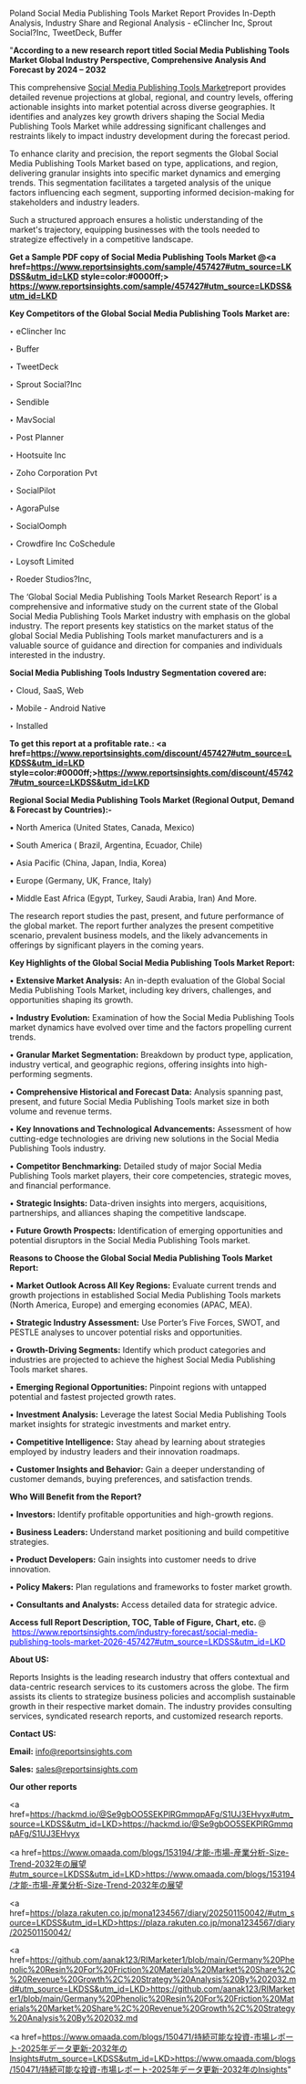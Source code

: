 Poland Social Media Publishing Tools Market Report Provides In-Depth Analysis, Industry Share and Regional Analysis - eClincher Inc, Sprout Social?Inc, TweetDeck, Buffer

"<strong>According to a new research report titled Social Media Publishing Tools Market Global Industry Perspective, Comprehensive Analysis And Forecast by 2024 – 2032</strong>

This comprehensive <a href=https://www.reportsinsights.com/sample/457427>Social Media Publishing Tools Market</a>report provides detailed revenue projections at global, regional, and country levels, offering actionable insights into market potential across diverse geographies. It identifies and analyzes key growth drivers shaping the Social Media Publishing Tools Market while addressing significant challenges and restraints likely to impact industry development during the forecast period.

To enhance clarity and precision, the report segments the Global Social Media Publishing Tools Market based on type, applications, and region, delivering granular insights into specific market dynamics and emerging trends. This segmentation facilitates a targeted analysis of the unique factors influencing each segment, supporting informed decision-making for stakeholders and industry leaders.

Such a structured approach ensures a holistic understanding of the market's trajectory, equipping businesses with the tools needed to strategize effectively in a competitive landscape.

<strong>Get a Sample PDF copy of Social Media Publishing Tools Market </strong><strong>@<a href=https://www.reportsinsights.com/sample/457427#utm_source=LKDSS&utm_id=LKD style=color:#0000ff;> https://www.reportsinsights.com/sample/457427#utm_source=LKDSS&utm_id=LKD</a></strong></font>

<strong>Key Competitors of the Global Social Media Publishing Tools Market are:</strong>

‣ eClincher Inc

‣ Buffer

‣ TweetDeck

‣ Sprout Social?Inc

‣ Sendible

‣ MavSocial

‣ Post Planner

‣ Hootsuite Inc

‣ Zoho Corporation Pvt

‣ SocialPilot

‣ AgoraPulse

‣ SocialOomph

‣ Crowdfire Inc CoSchedule

‣ Loysoft Limited

‣ Roeder Studios?Inc,

The ‘Global Social Media Publishing Tools Market Research Report’ is a comprehensive and informative study on the current state of the Global Social Media Publishing Tools Market industry with emphasis on the global industry. The report presents key statistics on the market status of the global Social Media Publishing Tools market manufacturers and is a valuable source of guidance and direction for companies and individuals interested in the industry.

<strong>Social Media Publishing Tools Industry Segmentation covered are:</strong>

‣ Cloud, SaaS, Web

‣ Mobile - Android Native

‣ Installed

<strong>To get this report at a profitable rate.: <a href=https://www.reportsinsights.com/discount/457427#utm_source=LKDSS&utm_id=LKD style=color:#0000ff;>https://www.reportsinsights.com/discount/457427#utm_source=LKDSS&utm_id=LKD</a></strong></font>

<strong>Regional Social Media Publishing Tools Market (Regional Output, Demand &amp; Forecast by Countries):-</strong>

• North America (United States, Canada, Mexico)

• South America ( Brazil, Argentina, Ecuador, Chile)

• Asia Pacific (China, Japan, India, Korea)

• Europe (Germany, UK, France, Italy)

• Middle East Africa (Egypt, Turkey, Saudi Arabia, Iran) And More.

The research report studies the past, present, and future performance of the global market. The report further analyzes the present competitive scenario, prevalent business models, and the likely advancements in offerings by significant players in the coming years.

<strong>Key Highlights of the Global Social Media Publishing Tools Market Report:</strong>

• <strong>Extensive Market Analysis:</strong> An in-depth evaluation of the Global Social Media Publishing Tools Market, including key drivers, challenges, and opportunities shaping its growth.

• <strong>Industry Evolution:</strong> Examination of how the Social Media Publishing Tools market dynamics have evolved over time and the factors propelling current trends.

• <strong>Granular Market Segmentation:</strong> Breakdown by product type, application, industry vertical, and geographic regions, offering insights into high-performing segments.

• <strong>Comprehensive Historical and Forecast Data:</strong> Analysis spanning past, present, and future Social Media Publishing Tools market size in both volume and revenue terms.

• <strong>Key Innovations and Technological Advancements:</strong> Assessment of how cutting-edge technologies are driving new solutions in the Social Media Publishing Tools industry.

• <strong>Competitor Benchmarking:</strong> Detailed study of major Social Media Publishing Tools market players, their core competencies, strategic moves, and financial performance.

• <strong>Strategic Insights:</strong> Data-driven insights into mergers, acquisitions, partnerships, and alliances shaping the competitive landscape.

• <strong>Future Growth Prospects:</strong> Identification of emerging opportunities and potential disruptors in the Social Media Publishing Tools market.

<strong>Reasons to Choose the Global Social Media Publishing Tools Market Report:</strong>

• <strong>Market Outlook Across All Key Regions:</strong> Evaluate current trends and growth projections in established Social Media Publishing Tools markets (North America, Europe) and emerging economies (APAC, MEA).

• <strong>Strategic Industry Assessment:</strong> Use Porter’s Five Forces, SWOT, and PESTLE analyses to uncover potential risks and opportunities.

• <strong>Growth-Driving Segments:</strong> Identify which product categories and industries are projected to achieve the highest Social Media Publishing Tools market shares.

• <strong>Emerging Regional Opportunities:</strong> Pinpoint regions with untapped potential and fastest projected growth rates.

• <strong>Investment Analysis:</strong> Leverage the latest Social Media Publishing Tools market insights for strategic investments and market entry.

• <strong>Competitive Intelligence:</strong> Stay ahead by learning about strategies employed by industry leaders and their innovation roadmaps.

• <strong>Customer Insights and Behavior:</strong> Gain a deeper understanding of customer demands, buying preferences, and satisfaction trends.

<strong>Who Will Benefit from the Report?</strong>

• <strong>Investors:</strong> Identify profitable opportunities and high-growth regions.

• <strong>Business Leaders:</strong> Understand market positioning and build competitive strategies.

• <strong>Product Developers:</strong> Gain insights into customer needs to drive innovation.

• <strong>Policy Makers:</strong> Plan regulations and frameworks to foster market growth.

• <strong>Consultants and Analysts:</strong> Access detailed data for strategic advice.
</ul>
<strong>Access full Report Description, TOC, Table of Figure, Chart, etc. </strong>@  <a href=https://www.reportsinsights.com/industry-forecast/social-media-publishing-tools-market-2026-457427#utm_source=LKDSS&utm_id=LKD style=color:#0000ff;>https://www.reportsinsights.com/industry-forecast/social-media-publishing-tools-market-2026-457427#utm_source=LKDSS&utm_id=LKD</a></font>

<strong><strong>About US</strong>:</strong>

Reports Insights is the leading research industry that offers contextual and data-centric research services to its customers across the globe. The firm assists its clients to strategize business policies and accomplish sustainable growth in their respective market domain. The industry provides consulting services, syndicated research reports, and customized research reports.

<strong>Contact US:</strong>

<p class=""""><b>Email:</b> <a href=mailto:info@reportsinsights.com>info@reportsinsights.com</a></p>
<p class=""""><b>Sales:</b> <a href=mailto:sales@reportsinsights.com>sales@reportsinsights.com</a></p>

<strong>Our other reports</strong>

<a href=https://hackmd.io/@Se9gbOO5SEKPlRGmmqpAFg/S1UJ3EHvyx#utm_source=LKDSS&utm_id=LKD>https://hackmd.io/@Se9gbOO5SEKPlRGmmqpAFg/S1UJ3EHvyx</a>

<a href=https://www.omaada.com/blogs/153194/才能-市場-産業分析-Size-Trend-2032年の展望#utm_source=LKDSS&utm_id=LKD>https://www.omaada.com/blogs/153194/才能-市場-産業分析-Size-Trend-2032年の展望</a>

<a href=https://plaza.rakuten.co.jp/mona1234567/diary/202501150042/#utm_source=LKDSS&utm_id=LKD>https://plaza.rakuten.co.jp/mona1234567/diary/202501150042/</a>

<a href=https://github.com/aanak123/RIMarketer1/blob/main/Germany%20Phenolic%20Resin%20For%20Friction%20Materials%20Market%20Share%2C%20Revenue%20Growth%2C%20Strategy%20Analysis%20By%202032.md#utm_source=LKDSS&utm_id=LKD>https://github.com/aanak123/RIMarketer1/blob/main/Germany%20Phenolic%20Resin%20For%20Friction%20Materials%20Market%20Share%2C%20Revenue%20Growth%2C%20Strategy%20Analysis%20By%202032.md</a>

<a href=https://www.omaada.com/blogs/150471/持続可能な投資-市場レポート-2025年データ更新-2032年のInsights#utm_source=LKDSS&utm_id=LKD>https://www.omaada.com/blogs/150471/持続可能な投資-市場レポート-2025年データ更新-2032年のInsights</a>"
